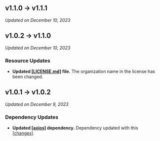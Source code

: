 ## v1.1.0 → v1.1.1

_Updated on December 10, 2023_

## v1.0.2 → v1.1.0

_Updated on December 10, 2023_

### Resource Updates

- **Updated [[LICENSE.md]](LICENSE.md) file.** The organization name in the license has been changed.

## v1.0.1 → v1.0.2

_Updated on December 9, 2023_

### Dependency Updates

- **Updated [[axios]](https://github.com/axios/axios) dependency.** Dependency updated with this [[changes]](https://github.com/axios/axios/compare/v0.26.1...v0.27.2).